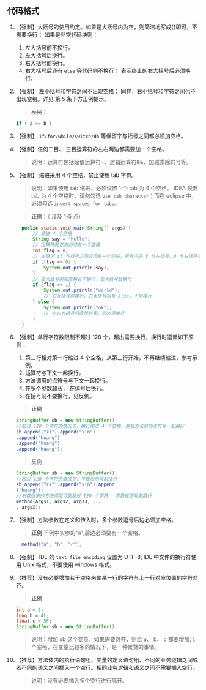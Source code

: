 ## 代码格式

1. 【强制】大括号的使用约定。如果是大括号内为空，则简洁地写成{}即可，不需要换行； 如果是非空代码块则：
    1. 左大括号前不换行。
    2. 左大括号后换行。
    3. 右大括号前换行。
    4. 右大括号后还有 `else` 等代码则不换行； 表示终止的右大括号后必须换行。

2. 【强制】 左小括号和字符之间不出现空格； 同样，右小括号和字符之间也不出现空格。详见
第 5 条下方正例提示。
    > ~~反例~~：
    ```java
    if ( a == b )
    ```

3. 【强制】 `if/for/while/switch/do` 等保留字与括号之间都必须加空格。

4. 【强制】任何二目、 三目运算符的左右两边都需要加一个空格。
    > 说明：运算符包括赋值运算符=、逻辑运算符&&、加减乘除符号等。

5. 【强制】 缩进采用 4 个空格，禁止使用 tab 字符。
    > 说明：如果使用 tab 缩进，必须设置 1 个 tab 为 4 个空格。 IDEA 设置 tab 为 4 个空格时，请勿勾选 `Use tab character`；而在 eclipse 中，必须勾选 `insert spaces for tabs`。

    > **正例**：（ 涉及 1-5 点）
    ``` java
      public static void main(String[] args) {
          // 缩进 4 个空格
          String say = "hello";
          // 运算符的左右必须有一个空格
          int flag = 0;
          // 关键词 if 与括号之间必须有一个空格，括号内的 f 与左括号，0 与右括号不需要空格
          if (flag == 0) {
              System.out.println(say);
          }
          // 左大括号前加空格且不换行；左大括号后换行
          if (flag == 1) {
              System.out.println("world");
              // 右大括号前换行，右大括号后有 else，不用换行
          } else {
              System.out.println("ok");
              // 在右大括号后直接结束，则必须换行
          }
      }
    ```

6. 【强制】单行字符数限制不超过 120 个，超出需要换行，换行时遵循如下原则：
    1. 第二行相对第一行缩进 4 个空格，从第三行开始，不再继续缩进，参考示例。
    2. 运算符与下文一起换行。
    3. 方法调用的点符号与下文一起换行。
    4. 在多个参数超长， 在逗号后换行。
    5. 在括号前不要换行，见反例。
    > **正例**
    ``` java
    StringBuffer sb = new StringBuffer();
    //超过 120 个字符的情况下，换行缩进 4 个空格，并且方法前的点符号一起换行
    sb.append("zi").append("xin")
    .append("huang")
    .append("huang")
    .append("huang");
    ```

    > ~~反例~~
    ``` java
    StringBuffer sb = new StringBuffer();
    //超过 120 个字符的情况下，不要在括号前换行
    sb.append("zi").append("xin").append
    ("huang");
    //参数很多的方法调用可能超过 120 个字符， 不要在逗号前换行
    method(args1, args2, args3, ...
    , argsX);
    ```

7. 【强制】方法参数在定义和传入时，多个参数逗号后边必须加空格。
    > **正例** 下例中实参的"a",后边必须要有一个空格。
    ``` java
      method("a", "b", "c");
    ```

8. 【强制】 IDE 的 `text file encoding` 设置为 UTF-8; IDE 中文件的换行符使用 Unix 格式，不要使用 windows 格式。

9. 【推荐】没有必要增加若干空格来使某一行的字符与上一行对应位置的字符对齐。
    > **正例**
    ``` java
    int a = 3;
    long b = 4L;
    float c = 5F;
    StringBuffer sb = new StringBuffer();
    ```
    > 说明：增加 sb 这个变量，如果需要对齐，则给 a、 b、 c 都要增加几个空格，在变量比较多的情况下，是一种累赘的事情。

10. 【推荐】方法体内的执行语句组、变量的定义语句组、不同的业务逻辑之间或者不同的语义之间插入一个空行。相同业务逻辑和语义之间不需要插入空行。
    > 说明：没有必要插入多个空行进行隔开。
